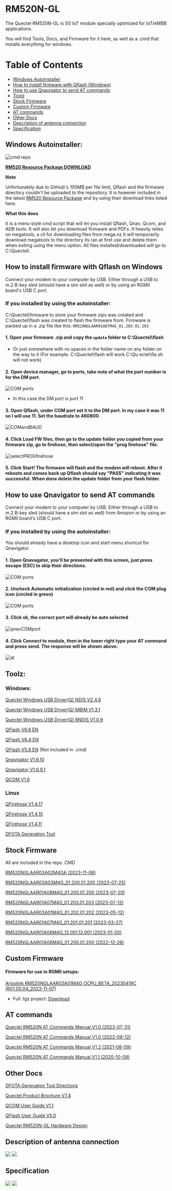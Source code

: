 # RM520N-GL
The Quectel RM520N-GL is 5G IoT module specially optimized for IoT/eMBB applications. 

You will find Tools, Docs, and Firmware for it here, as well as a .cmd that installs everything for windows.
# Table of Contents
- [Windows Autoinstaller](#windows-autoinstaller)
- [How to install firmware with Qflash (Windows)](#how-to-install-firmware-with-qflash-on-windows)
- [How to use Qnavigator to send AT commands](#how-to-use-qnavigator-to-send-at-commands)
- [Toolz](#toolz)
- [Stock Firmware](#stock-firmware)
- [Custom Firmware](#custom-firmware)
- [AT commands](#at-commands)
- [Other Docs](#other-docs)
- [Description of antenna connection](#description-of-antenna-connection)
- [Specification](#specification)

## Windows Autoinstaller:
![cmd repo](https://github.com/iamromulan/quectel-rgmii-configuration-notes/blob/main/images/repocmd.png?raw=true)

**[RM520 Resource Package DOWNLOAD](https://mega.nz/file/LdExyA7L#_XOa8fjVgHfH8k6cwnBelqA5ntIzzbEPnQdQhvAP6Jg)**

**Note**

Unfortunately due to GitHub's 100MB per file limit, Qflash and the firmware directory couldn't be uploaded to the repository. It is however included in the latest [RM520 Resource Package](https://mega.nz/file/LdExyA7L#_XOa8fjVgHfH8k6cwnBelqA5ntIzzbEPnQdQhvAP6Jg) and by using their download links listed here.

**What this does**

It is a menu style cmd script that will let you install Qflash, Qnav, Qcom, and ADB tools. It will also let you download firmware and PDFs. It heavily relies on megatools, a cli for downloading files from mega.nz
It will temporarily download megatools to the directory its ran at first use and delete them when exiting using the menu option.
All files installed/downloaded will go to C:\Quectel\
## How to install firmware with Qflash on Windows 
Connect your modem to your computer by USB. Either through a USB to m.2 B-key sled (should have a sim slot as well) or by using an RGMII board's USB C port.
### If you installed by using the autoinstaller: 
C:\Quectel\firmware to store your firmware zips was created and C:\Quectel\flash was created to flash the firmware from.
Firmware is packed up in a .zip file like this: `RM520NGLAAR01A07M4G_01.203.01.203`
#### 1. Open your firmware .zip and copy the `update` folder to C:\Quectel\flash 
* Or just somewhere with no spaces in the folder name on any folder on the way to it (For example: C:\Quectel\flash will work  C:\Qu ectel\fla sh will not work)
#### 2. Open device manager, go to ports, take note of what the port number is for the DM port. 
![COM ports](https://github.com/iamromulan/quectel-rgmii-configuration-notes/blob/main/images/ports.png?raw=true)
* In this case the DM port is port 11
 #### 3. Open Qflash, under COM port set it to the DM port. In my case it was 11 so I will use 11. Set the baudrate to 460800. 
 ![COMandBAUD](https://github.com/iamromulan/quectel-rgmii-configuration-notes/blob/main/images/portbauadqflash.png?raw=true)
 #### 4. Click Load FW files, then go to the update folder you copied from your firmware zip, go to firehose, then select/open the "prog firehose" file. 
 ![selectPROGfirehose](https://github.com/iamromulan/quectel-rgmii-configuration-notes/blob/main/images/selectprogfirehose.png?raw=true)
 #### 5. Click Start! The firmware will flash and the modem will reboot. After it reboots and comes back up Qflash should say "PASS" indicating it was successful. When done delete the update folder from your flash folder.

## How to use Qnavigator to send AT commands

Connect your modem to your computer by USB. Either through a USB to m.2 B-key sled (should have a sim slot as well) from Amazon or by using an RGMII board's USB C port.
### If you installed by using the autoinstaller: 
You should already have a desktop icon and start menu shortcut for Qnavigator.
#### 1. Open Qnavagator, you'll be presented with this screen, just press escape (ESC) to skip their directions. 
![COM ports](https://github.com/iamromulan/quectel-rgmii-configuration-notes/blob/main/images/qnavfirst.png?raw=true)
#### 2. Uncheck Automatic initialization (circled in red) and click the COM plug icon (circled in green)
![COM ports](https://github.com/iamromulan/quectel-rgmii-configuration-notes/blob/main/images/qnavsec.png?raw=true)
#### 3. Click ok, the correct port will already be auto selected
![qnavCOMport](https://github.com/iamromulan/quectel-rgmii-configuration-notes/blob/main/images/qnavport.png?raw=true)
#### 4. Click Connect to module, then in the lower right type your AT command and press send. The response will be shown above.
![at](https://github.com/iamromulan/quectel-rgmii-configuration-notes/blob/main/images/qnavat.png?raw=true)
## Toolz:
### Windows:
<a href="https://mega.nz/file/jFlnkIoC#2HSmvJTVQvcCjN8xYj6G2UxY91khYbLdvTF9NoXRGfQ">Quectel Windows USB Driver(Q) NDIS V2.4.6</a> 

<a href="https://mega.nz/file/XctiBLRQ#TPjrW5AKIcct9giF7aZlaxTwUM9Huwpa0mOls4xP5NE" title="Quectel_Windows_USB_DriverQ_NDIS_V2.4.6">Quectel Windows USB Driver(Q) MBIM V1.3.1</a>

<a href="https://mega.nz/file/Sclj0C5Q#EJ3xr60g99thcuyVav42bOjs-z_Iu-Qv3hYycrJAjbk" title="RNDIS_V1.0.9.zip">Quectel Windows USB Driver(Q) RNDIS V1.0.9</a>

[QFlash V6.6 EN](https://mega.nz/file/Lc8E3BLB#RoYzTEdk1TS3EKC_REEPQ18MrNo5c5BFQ7iT18Bx-A4) 

[QFlash V6.4 EN](https://mega.nz/file/PEFT1A5Z#uGUNnpcKtKwmd_lw8POnY51Jr2LSLnU-biQNKhhsnL4) 

<a href="https://drive.google.com/file/d/1j3Wy_znL2ajt2_Rc4gejgoJRcp8ieQLm/view?usp=sharing" title="QFlash.V5.8.EN">QFlash V5.8 EN</a> (Not included in .cmd)

<a href="https://mega.nz/file/GdEWHSLa#vYQnNUMArmWwxfzfn6gvbFWI52jtNbnD9Atr0COEIqo" title="Qnavigator_V1.6.10">Qnavigator V1.6.10</a>

<a href="https://mega.nz/file/DQFSmDob#0o-PKKEUcdLYpi4UNBQ90IowzQyPduqdKaVVjFcYAi0" title="Qnavigator_V1.6.9.1.zip">Qnavigator V1.6.9.1</a>

<a href="https://mega.nz/file/qVd00YTT#SDe_oaYEZdxE1ZYcV32gG_7HgkHfO9sJfBX440e59xU" title="QCOM_V1.6">QCOM V1.6</a>

### Linux

[QFirehose V1.4.17](https://mega.nz/file/HNdEHI5I#tbOhCRS5vNZ-J9eEVVD_ip-YrU2cIYeD9bLO0j24gz4) 

<a href="https://mega.nz/file/jN1wnZzL#nHb7rB1A5QiY3hW1QZWkXljGQcl_73WWCTwC8mRl0kg" title="QFirehose_Linux_Android_V1.4.15">QFirehose V1.4.15</a>

<a href="https://mega.nz/file/aFlVgBZT#RC3tJWaiya-uvlFLiZoq_Y6n3rc8vEKcNhtzagI_2FA" title="QFirehose_Linux_Android_V1.4.11">QFirehose V1.4.11</a>

[DFOTA Generation Tool](https://mega.nz/file/TIV0wAyQ#tyHLdmeHLPd2_ZmxjiLZPtDLY9OlhhjN1tiXR9hpdtM) 

## Stock Firmware
All are included in the repo .CMD

<a href="https://mega.nz/file/3UVHwbJZ#XxVYTEuPJJOxz1WrSHmkdTbNMvziU9LIDTPIbTh2rkg">RM520NGLAAR03A02M4GA
 (2023-11-06)</a> 

<a href="https://mega.nz/file/bEdwAQwI#DVPT-QX60A7pSFVXxxukMDSXTZswTl39XlTEH_NWWpM">RM520NGLAAR03A03M4G_01.200.01.200
 (2023-07-25)</a> 

<a href="https://mega.nz/file/OZFkAC6C#xLaLs8qeOMOmic1wHLROrZedZ3USmNzGrSkFddOiAzk">RM520NGLAAR01A08M4G_01.200.01.200
 (2023-07-20)</a> 

<a href="https://mega.nz/file/LJd2yYxQ#lPdFog6G_5RFdKCltnpGKrblvEFOiW-Ctumz72LNMns" title="RM520NGLAAR01A07M4G_01.203.01.203">RM520NGLAAR01A07M4G_01.203.01.203 
(2023-07-12)</a> 

<a href="https://mega.nz/file/mUsXRBaI#ZIbLL2GWnTG_j8RzMaHV4fN5P6v4zBKc1MLfGX5BXH0" title="RM520NGLAAR03A01M4G_01.202.01.202">RM520NGLAAR03A01M4G_01.202.01.202 
(2023-05-12)</a>

<a href="https://mega.nz/file/yRMH1YAB#-vDBJ4ywc4aM68ECG2Sef2i-5VuCHk-is05Y5HRyUJM" title="RM520NGLAAR01A07M4G_01.201.01.201">RM520NGLAAR01A07M4G_01.201.01.201 
(2023-03-27)</a>

<a href="https://mega.nz/file/2NVlUSiK#V7Gt1KHpbQIw8J66wo07PMqamGjQK1uXfu1etbjENvs" title="RM520NGLAAR01A06M4G_12.001.12.001">RM520NGLAAR01A06M4G_12.001.12.001 
(2023-01-20)</a>

<a href="https://mega.nz/file/SBVDCDbB#oGc7xp0BwjweSqACmxWHjlAZwVuBNtNa-v1z6ob43oQ" title="RM520NGLAAR01A06M4G_01.200.01.200 2">RM520NGLAAR01A06M4G_01.200.01.200 
(2022-12-26)</a>

## Custom Firmware
#### Firmware for use in RGMII setups:
[Arixolink RM520NGLAAR03A01M4G OCPU_BETA_20230419C 
(R01.00.04_2023-11-07)](https://mega.nz/file/vZsyhaoA#LOav6ZB9ZK15Vm8Nph1s6LpbmHTZNn0f8MsjvFcby1c)

- Full .tgz project: [Download](https://mega.nz/file/CdVimDjL#EzL7rK5hy2VGXdj31R3jAWFDkncnvwxviaqVRzPcTY0)
## AT commands
<a href="https://mega.nz/file/zEEmCYTb#Y_YVlSEWNn9tz9dpHvY1rSZuDR_gEB6XEVIQ0nGrCJQ" title="Quectel RM520N AT Commands Manual V1.0.0">Quectel RM520N AT Commands Manual V1.0 
(2023-07-31)</a>

<a href="https://mega.nz/file/zIllzT7S#leMbHiKL_jmEy2LZMp1-3aI2BLW2m8vkNFl8ApT3FQw" title="Quectel RM520N AT Commands Manual V1.0.0">Quectel RM520N AT Commands Manual V1.0 
(2022-08-12)</a>

<a href="https://mega.nz/file/mVNRXZrI#FS1_8YIZgqEEcyjWG1__RMI5IeiTc6yrwU9xw6bCpsQ" title="Quectel RM520N AT Commands Manual V1.2">Quectel RM520N AT Commands Manual V1.2
(2021-08-09)</a>

<a href="https://mega.nz/file/nIlhFBhS#QuJZIaN0EkBvLYqFhSUCv_qjx0aGsSG04VXUp1huATw">Quectel RM520N AT Commands Manual V1.1 
(2020-10-09)</a>

## Other Docs
<a href="https://mega.nz/file/LRVDDYCQ#VFARx9j_0g43LaBS_-4IPDjQwAR55dePl4eVgFQcGXY">DFOTA Generation Tool Directions</a>

<a href="https://mega.nz/file/TI9yHTjL#iJVMKIMRH-gaIwoSZkUDgmAU3s9hjL3I1brFHeV0t-I">Quectel Product Brochure V7.4</a>

<a href="https://mega.nz/file/HMsgAI7Q#kVLf7ETrE13zrsUUmdq2NUe2d26ZSkbeqgmNXQ4offw">QCOM User Guide V1.1</a>

<a href="https://mega.nz/file/bQsw1YqS#c2j1rqAvUZRAhQUniaHfUD0CZZNvxtusW12eIgReDzI">QFlash User Guide V5.0 </a>

<a href="https://mega.nz/file/fJEG1bDJ#KKkdZOrS0o4xu_3WXLdy3l6N1Aj6-sZYTxceF99oB2I">Quectel RM520N-GL Hardware Design</a>


## Description of antenna connection
![](https://github.com/4IceG/Personal_data/blob/master/5G/antenasmall.png?raw=true)
![](https://github.com/4IceG/Personal_data/blob/master/5G/rm520n-gl.PNG?raw=true)

## Specification
![](https://github.com/4IceG/Personal_data/blob/master/5G/quectel_rm520n-gl_5g_specification_v1-0-0_preliminary_20210915-1.png?raw=true)
![](https://github.com/4IceG/Personal_data/blob/master/5G/quectel_rm520n-gl_5g_specification_v1-0-0_preliminary_20210915-2.png?raw=true)


